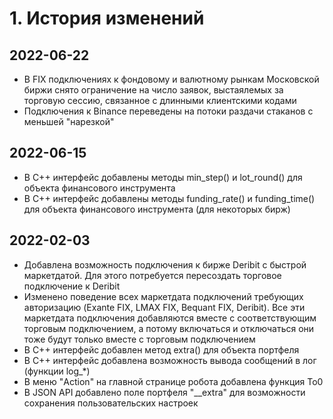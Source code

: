 # 1. История изменений

## 2022-06-22
- В FIX подключениях к фондовому и валютному рынкам Московской биржи снято ограничение на число заявок, выстаялемых за торговую сессию, связанное с длинными клиентскими кодами
- Подключения к Binance переведены на потоки раздачи стаканов с меньшей "нарезкой"
## 2022-06-15
- В C++ интерфейс добавлены методы min_step() и lot_round() для объекта финансового инструмента
- В C++ интерфейс добавлены методы funding_rate() и funding_time() для объекта финансового инструмента (для некоторых бирж)
## 2022-02-03
- Добавлена возможность подключения к бирже Deribit с быстрой маркетдатой. Для этого потребуется пересоздать торговое подключение к Deribit
- Изменено поведение всех маркетдата подключений требующих авторизацию (Exante FIX, LMAX FIX, Bequant FIX, Deribit). Все эти маркетдата подключения добавляются вместе с соответствующим торговым подключением, а потому включаться и отключаться они тоже будут только вместе с торговым подключением
- В C++ интерфейс добавлен метод extra() для объекта портфеля
- В C++ интерфейс добавлена возможность вывода сообщений в лог (функции log_*)
- В меню "Action" на главной странице робота добавлена функция To0
- В JSON API добавлено поле портфеля "__extra" для возможности сохранения пользовательских настроек